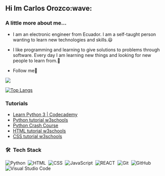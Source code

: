  <h2>Hi Im Carlos Orozco:wave:</h2>
 
 
### A little more about me...

- I am an electronic engineer from Ecuador. I am a self-taught person wanting to learn new technologies and skills.:smiley:

- I like programming and learning to give solutions to problems through software. Every day I am learning new things and looking for new people to learn from.:cowboy_hat_face:

- Follow me🙏

<img src="https://github-readme-stats.vercel.app/api?username=corozco6489&hide_border=true&show_icons=true&icon_color=79ff97&text_color=9f9f9f&bg_color=151515">


[![Top Langs](https://github-readme-stats.vercel.app/api/top-langs/?username=corozco6489&hide_border=true&show_color=79ff97&text_color=9f9f9f&bg_color=151515)](https://github.com/corozco6489/github-readme-stats)

### Tutorials

- [Learn Python 3 | Codecademy](https://yodach96.github.io/Codecademy/Learn_Python_3)
- [Python tutorial w3schools](https://www.w3schools.com/python/default.asp)
- [Python Crash Course](https://www.amazon.de/Python-Crash-Course-Hands-Project-Based/dp/1593276036)
- [HTML tutorial w3schools](https://www.w3schools.com/html/default.asp)
- [CSS tutorial w3schools](https://www.w3schools.com/css/default.asp)


### 🛠 &nbsp;Tech Stack

![Python](https://img.shields.io/badge/-Python-05122A?style=flat&logo=python)&nbsp;
![HTML](https://img.shields.io/badge/-HTML-05122A?style=flat&logo=HTML5)&nbsp;
![CSS](https://img.shields.io/badge/-CSS-05122A?style=flat&logo=CSS3&logoColor=1572B6)&nbsp;
![JavaScript](https://img.shields.io/badge/-JavaScript-05122A?style=flat&logo=JavaScript)&nbsp;
![REACT](https://img.shields.io/badge/-ReactJs-05122A?logo=react&logoColor=white&style=flat-square)&nbsp;
![Git](https://img.shields.io/badge/-Git-05122A?style=flat&logo=git)&nbsp;
![GitHub](https://img.shields.io/badge/-GitHub-05122A?style=flat&logo=github)&nbsp;
![Visual Studio Code](https://img.shields.io/badge/-Visual%20Studio%20Code-05122A?style=flat&logo=visual-studio-code&logoColor=007ACC)&nbsp;




